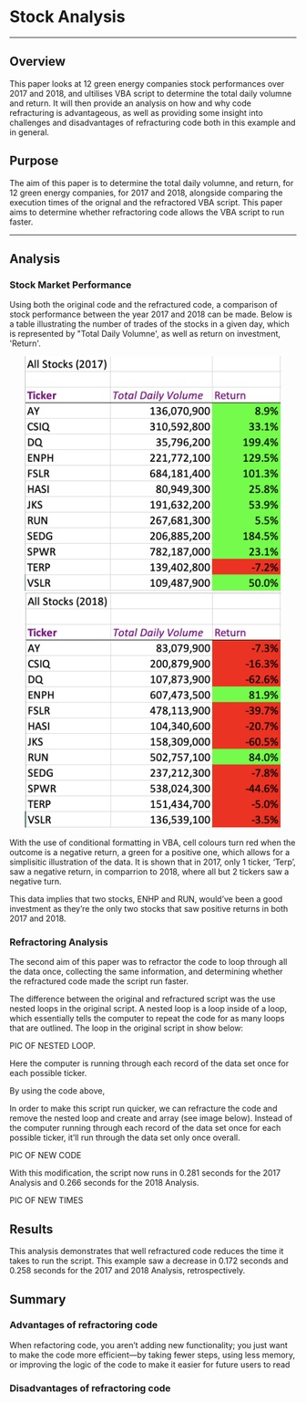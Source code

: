 # Stock Analysis 
---
## Overview 

This paper looks at 12 green energy companies stock performances over 2017 and 2018, and ultilises VBA script to determine the total daily volumne and return. It will then provide an analysis on how and why code refracturing is advantageous, as well as providing some insight into challenges and disadvantages of refracturing code both in this example and in general. 


## Purpose 

The aim of this paper is to determine the total daily volumne, and return, for 12 green energy companies, for 2017 and 2018, alongside comparing the execution times of the orignal and the refractored VBA script. This paper aims to determine whether refractoring code allows the VBA script to run faster. 

---

## Analysis 

### Stock Market Performance 
Using both the original code and the refractured code, a comparison of stock performance between the year 2017 and 2018 can be made. Below is a table illustrating the number of trades of the stocks in a given day, which is represented by "Total Daily Volumne', as well as return on investment, 'Return'. 


<p align="center">
<img src="Resources/2017_Stocks.png" width="450">
<img src="Resources/2018_Stocks.png" width="450">
</p>

With the use of conditional formatting in VBA, cell colours turn red when the outcome is a negative return, a green for a positive one, which allows for a simplisitic illustration of the data. It is shown that in 2017, only 1 ticker, ‘Terp’, saw a negative return, in comparrion to 2018, where all but 2 tickers saw a negative turn. 

This data implies that two stocks, ENHP and RUN, would’ve been a good investment as they’re the only two stocks that saw positive returns in both 2017 and 2018. 

### Refractoring Analysis

The second aim of this paper was to refractor the code to loop through all the data once, collecting the same information, and determining whether the refractured code made the script run faster. 

The difference between the original and refractured script was the use nested loops in the original script. A nested loop is a loop inside of a loop, which essentially tells the computer to repeat the code for as many loops that are outlined. The loop in the original script in show below: 

PIC OF NESTED LOOP. 

Here the computer is running through each record of the data set once for each possible ticker. 

By using the code above, 

In order to make this script run quicker, we can refracture the code and remove the nested loop and create and array (see image below). Instead of the computer running through each record of the data set once for each possible ticker, it’ll run through the data set only once overall. 

PIC OF NEW CODE

With this modification, the script now runs in 0.281 seconds for the 2017 Analysis and 0.266 seconds for the 2018 Analysis. 

PIC OF NEW TIMES

## Results 

This analysis demonstrates that well refractured code reduces the time it takes to run the script. This example saw a decrease in 0.172 seconds and 0.258 seconds for the 2017 and 2018 Analysis, retrospectively. 

## Summary 


### Advantages of refractoring code 
When refactoring code, you aren’t adding new functionality; you just want to make the code more efficient—by taking fewer steps, using less memory, or improving the logic of the code to make it easier for future users to read

### Disadvantages of refractoring code 
